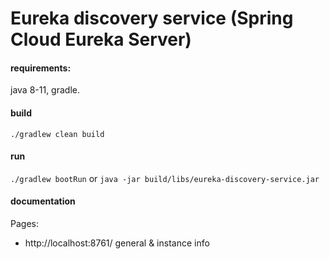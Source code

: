 # Eureka discovery service (Spring Cloud Eureka Server)

#### requirements:
java 8-11, gradle.

#### build
`./gradlew clean build`

#### run
`./gradlew bootRun` or `java -jar build/libs/eureka-discovery-service.jar`

#### documentation

Pages:
* http://localhost:8761/ general & instance info

